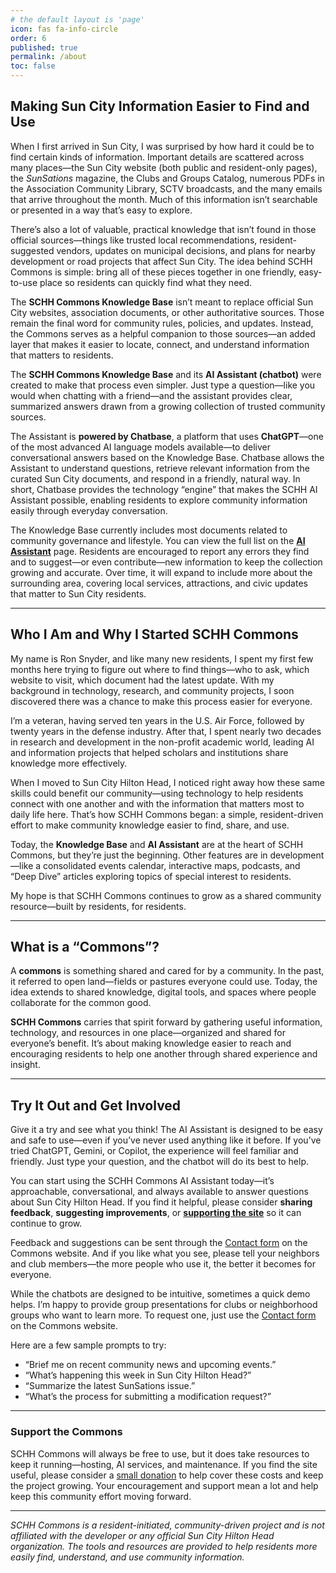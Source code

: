 ```yaml
---
# the default layout is 'page'
icon: fas fa-info-circle
order: 6
published: true
permalink: /about
toc: false
---
```


## Making Sun City Information Easier to Find and Use

When I first arrived in Sun City, I was surprised by how hard it could be to find certain kinds of information. Important details are scattered across many places—the Sun City website (both public and resident-only pages), the *SunSations* magazine, the Clubs and Groups Catalog, numerous PDFs in the Association Community Library, SCTV broadcasts, and the many emails that arrive throughout the month. Much of this information isn’t searchable or presented in a way that’s easy to explore.

There’s also a lot of valuable, practical knowledge that isn’t found in those official sources—things like trusted local recommendations, resident-suggested vendors, updates on municipal decisions, and plans for nearby development or road projects that affect Sun City. The idea behind SCHH Commons is simple: bring all of these pieces together in one friendly, easy-to-use place so residents can quickly find what they need.

The **SCHH Commons Knowledge Base** isn’t meant to replace official Sun City websites, association documents, or other authoritative sources. Those remain the final word for community rules, policies, and updates. Instead, the Commons serves as a helpful companion to those sources—an added layer that makes it easier to locate, connect, and understand information that matters to residents.

The **SCHH Commons Knowledge Base** and its **AI Assistant (chatbot)** were created to make that process even simpler. Just type a question—like you would when chatting with a friend—and the assistant provides clear, summarized answers drawn from a growing collection of trusted community sources.

The Assistant is **powered by Chatbase**, a platform that uses **ChatGPT**—one of the most advanced AI language models available—to deliver conversational answers based on the Knowledge Base. Chatbase allows the Assistant to understand questions, retrieve relevant information from the curated Sun City documents, and respond in a friendly, natural way. In short, Chatbase provides the technology “engine” that makes the SCHH AI Assistant possible, enabling residents to explore community information easily through everyday conversation.

The Knowledge Base currently includes most documents related to community governance and lifestyle. You can view the full list on the **[AI Assistant](/chatbot#knowledge-base)** page. Residents are encouraged to report any errors they find and to suggest—or even contribute—new information to keep the collection growing and accurate. Over time, it will expand to include more about the surrounding area, covering local services, attractions, and civic updates that matter to Sun City residents.

---

## Who I Am and Why I Started SCHH Commons

My name is Ron Snyder, and like many new residents, I spent my first few months here trying to figure out where to find things—who to ask, which website to visit, which document had the latest update. With my background in technology, research, and community projects, I soon discovered there was a chance to make this process easier for everyone.

I’m a veteran, having served ten years in the U.S. Air Force, followed by twenty years in the defense industry. After that, I spent nearly two decades in research and development in the non-profit academic world, leading AI and information projects that helped scholars and institutions share knowledge more effectively.

When I moved to Sun City Hilton Head, I noticed right away how these same skills could benefit our community—using technology to help residents connect with one another and with the information that matters most to daily life here. That’s how SCHH Commons began: a simple, resident-driven effort to make community knowledge easier to find, share, and use.

Today, the **Knowledge Base** and **AI Assistant** are at the heart of SCHH Commons, but they’re just the beginning. Other features are in development—like a consolidated events calendar, interactive maps, podcasts, and “Deep Dive” articles exploring topics of special interest to residents.

My hope is that SCHH Commons continues to grow as a shared community resource—built by residents, for residents.

---

## What is a “Commons”?

A **commons** is something shared and cared for by a community. In the past, it referred to open land—fields or pastures everyone could use. Today, the idea extends to shared knowledge, digital tools, and spaces where people collaborate for the common good.

**SCHH Commons** carries that spirit forward by gathering useful information, technology, and resources in one place—organized and shared for everyone’s benefit. It’s about making knowledge easier to reach and encouraging residents to help one another through shared experience and insight.

---

## Try It Out and Get Involved

Give it a try and see what you think! The AI Assistant is designed to be easy and safe to use—even if you’ve never used anything like it before. If you’ve tried ChatGPT, Gemini, or Copilot, the experience will feel familiar and friendly. Just type your question, and the chatbot will do its best to help.

You can start using the SCHH Commons AI Assistant today—it’s approachable, conversational, and always available to answer questions about Sun City Hilton Head. If you find it helpful, please consider **sharing feedback**, **suggesting improvements**, or **[supporting the site](/support)** so it can continue to grow.

Feedback and suggestions can be sent through the [Contact form](/contact) on the Commons website. And if you like what you see, please tell your neighbors and club members—the more people who use it, the better it becomes for everyone.

While the chatbots are designed to be intuitive, sometimes a quick demo helps. I’m happy to provide group presentations for clubs or neighborhood groups who want to learn more. To request one, just use the [Contact form](/contact) on the Commons website.

Here are a few sample prompts to try:

- “Brief me on recent community news and upcoming events.”
- “What’s happening this week in Sun City Hilton Head?”
- “Summarize the latest SunSations issue.”
- “What’s the process for submitting a modification request?”

---

### Support the Commons

SCHH Commons will always be free to use, but it does take resources to keep it running—hosting, AI services, and maintenance. If you find the site useful, please consider a [small donation](/support) to help cover these costs and keep the project growing. Your encouragement and support mean a lot and help keep this community effort moving forward.

---

*SCHH Commons is a resident-initiated, community-driven project and is not affiliated with the developer or any official Sun City Hilton Head organization. The tools and resources are provided to help residents more easily find, understand, and use community information.*
